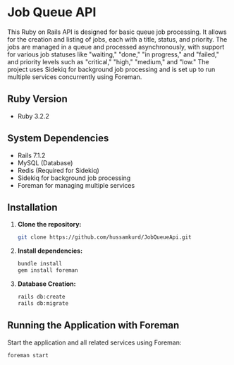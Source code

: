 # Job Queue API

This Ruby on Rails API is designed for basic queue job processing. It allows for the creation and listing of jobs, each with a title, status, and priority. The jobs are managed in a queue and processed asynchronously, with support for various job statuses like "waiting," "done," "in progress," and "failed," and priority levels such as "critical," "high," "medium," and "low." The project uses Sidekiq for background job processing and is set up to run multiple services concurrently using Foreman.

## Ruby Version

- Ruby 3.2.2

## System Dependencies

- Rails 7.1.2
- MySQL (Database)
- Redis (Required for Sidekiq)
- Sidekiq for background job processing
- Foreman for managing multiple services

## Installation

1. **Clone the repository:**
   ```bash
   git clone https://github.com/hussamkurd/JobQueueApi.git
   ```
2. **Install dependencies:**
   ```bash
   bundle install
   gem install foreman
   ```
3. **Database Creation:**
   ```bash
   rails db:create
   rails db:migrate
   ```
## Running the Application with Foreman
  Start the application and all related services using Foreman:
  ```bash
  foreman start
  ```


   
